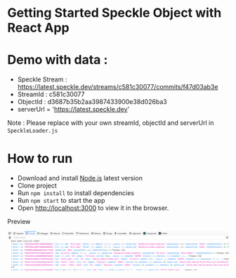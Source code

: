 # Getting Started Speckle Object with React App


# Demo with data : 

- Speckle Stream : https://latest.speckle.dev/streams/c581c30077/commits/f47d03ab3e
- StreamId : c581c30077
- ObjectId : d3687b35b2aa3987433900e38d026ba3
- serverUrl = 'https://latest.speckle.dev'

Note : Please replace with your own streamId, objectId and serverUrl in `SpeckleLoader.js`
# How to run

- Download and install [Node.js](https://nodejs.org/en/download/) latest version
- Clone project 
- Run `npm install` to install dependencies
- Run `npm start` to start the app
- Open [http://localhost:3000](http://localhost:3000) to view it in the browser.

Preview 

![](docs/firefox_Ip60ByeYXH.png)